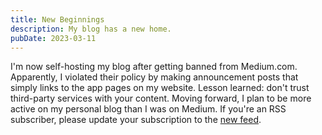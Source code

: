 ```yaml
---
title: New Beginnings
description: My blog has a new home.
pubDate: 2023-03-11
---
```


I'm now self-hosting my blog after getting banned from Medium.com. Apparently, I violated their policy by making announcement posts that simply links to the app pages on my website. Lesson learned: don't trust third-party services with your content. Moving forward, I plan to be more active on my personal blog than I was on Medium. If you're an RSS subscriber, please update your subscription to the [new feed](/rss.xml).
